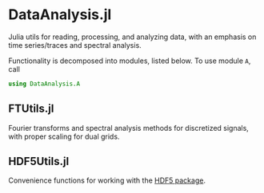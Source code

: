 
# DataAnalysis.jl
Julia utils for reading, processing, and analyzing data, with an emphasis on time series/traces and spectral analysis.

Functionality is decomposed into modules, listed below.  To use module `A`, call

```julia
using DataAnalysis.A
```

## FTUtils.jl
Fourier transforms and spectral analysis methods for discretized signals, with proper scaling for dual grids.

## HDF5Utils.jl
Convenience functions for working with the [HDF5 package](https://github.com/JuliaIO/HDF5.jl).
